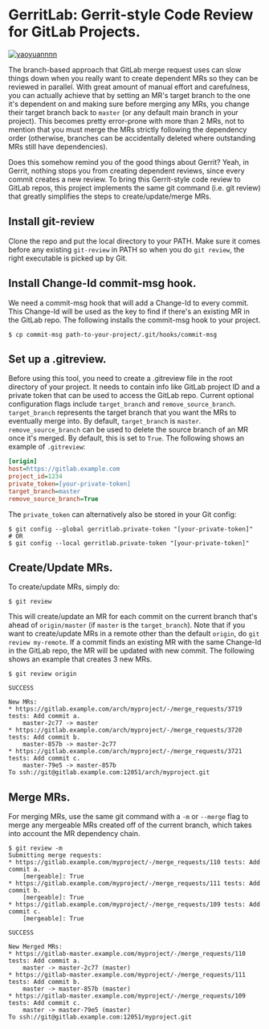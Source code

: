 GerritLab: Gerrit-style Code Review for GitLab Projects.
========================================================

[![yaoyuannnn](https://circleci.com/gh/yaoyuannnn/gerritlab.svg?style=shield)](https://circleci.com/gh/yaoyuannnn/gerritlab)

The branch-based approach that GitLab merge request uses can slow things down
when you really want to create dependent MRs so they can be reviewed in
parallel. With great amount of manual effort and carefulness, you can actually
achieve that by setting an MR's target branch to the one it's dependent on and
making sure before merging any MRs, you change their target branch back to
`master` (or any default main branch in your project). This becomes pretty
error-prone with more than 2 MRs, not to mention that you must merge the MRs
strictly following the dependency order (otherwise, branches can be
accidentally deleted where outstanding MRs still have dependencies).

Does this somehow remind you of the good things about Gerrit? Yeah, in Gerrit,
nothing stops you from creating dependent reviews, since every commit creates a
new review. To bring this Gerrit-style code review to GitLab repos, this
project implements the same git command (i.e. git review) that greatly
simplifies the steps to create/update/merge MRs.

## Install git-review
Clone the repo and put the local directory to your PATH. Make sure it comes
before any existing `git-review` in PATH so when you do `git review`, the right
executable is picked up by Git.

## Install Change-Id commit-msg hook.
We need a commit-msg hook that will add a Change-Id to every commit. This
Change-Id will be used as the key to find if there's an existing MR in the
GitLab repo. The following installs the commit-msg hook to your project.

```console
$ cp commit-msg path-to-your-project/.git/hooks/commit-msg
```

## Set up a .gitreview.

Before using this tool, you need to create a .gitreview file in the root
directory of your project. It needs to contain info like GitLab project ID and
a private token that can be used to access the GitLab repo. Current optional
configuration flags include `target_branch` and `remove_source_branch`.
`target_branch` represents the target branch that you want the MRs to
eventually merge into. By default, `target_branch` is `master`.
`remove_source_branch` can be used to delete the source branch of an MR once
it's merged. By default, this is set to `True`.  The following shows an example
of `.gitreview`:

```ini
[origin]
host=https://gitlab.example.com
project_id=1234
private_token=[your-private-token]
target_branch=master
remove_source_branch=True
```


The `private_token` can alternatively also be stored in your Git config:

```console
$ git config --global gerritlab.private-token "[your-private-token]"
# OR
$ git config --local gerritlab.private-token "[your-private-token]"
```

## Create/Update MRs.

To create/update MRs, simply do:

```console
$ git review
```

This will create/update an MR for each commit on the current branch that's
ahead of `origin/master` (if `master` is the `target_branch`).  Note that if
you want to create/update MRs in a remote other than the default `origin`, do
`git review my-remote`.  If a commit finds an existing MR with the same
Change-Id in the GitLab repo, the MR will be updated with new commit. The
following shows an example that creates 3 new MRs.

```console
$ git review origin

SUCCESS

New MRs:
* https://gitlab.example.com/arch/myproject/-/merge_requests/3719 tests: Add commit a.
    master-2c77 -> master
* https://gitlab.example.com/arch/myproject/-/merge_requests/3720 tests: Add commit b.
    master-857b -> master-2c77
* https://gitlab.example.com/arch/myproject/-/merge_requests/3721 tests: Add commit c.
    master-79e5 -> master-857b
To ssh://git@gitlab.example.com:12051/arch/myproject.git
```

## Merge MRs.

For merging MRs, use the same git command with a `-m` or `--merge` flag to
merge any mergeable MRs created off of the current branch, which takes into
account the MR dependency chain.

```console
$ git review -m
Submitting merge requests:
* https://gitlab.example.com/myproject/-/merge_requests/110 tests: Add commit a.
    [mergeable]: True
* https://gitlab.example.com/myproject/-/merge_requests/111 tests: Add commit b.
    [mergeable]: True
* https://gitlab.example.com/myproject/-/merge_requests/109 tests: Add commit c.
    [mergeable]: True

SUCCESS

New Merged MRs:
* https://gitlab-master.example.com/myproject/-/merge_requests/110 tests: Add commit a.
    master -> master-2c77 (master)
* https://gitlab-master.example.com/myproject/-/merge_requests/111 tests: Add commit b.
    master -> master-857b (master)
* https://gitlab-master.example.com/myproject/-/merge_requests/109 tests: Add commit c.
    master -> master-79e5 (master)
To ssh://git@gitlab.example.com:12051/myproject.git
